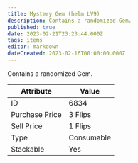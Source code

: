 ```yaml
---
title: Mystery Gem (helm LV9)
description: Contains a randomized Gem.
published: true
date: 2023-02-21T23:23:44.000Z
tags: items
editor: markdown
dateCreated: 2023-02-16T00:00:00.000Z
---
```


Contains a randomized Gem.

|Attribute|Value|
|-|-|
|ID|6834|
|Purchase Price|3 Flips|
|Sell Price|1 Flips|
|Type|Consumable|
|Stackable|Yes|


